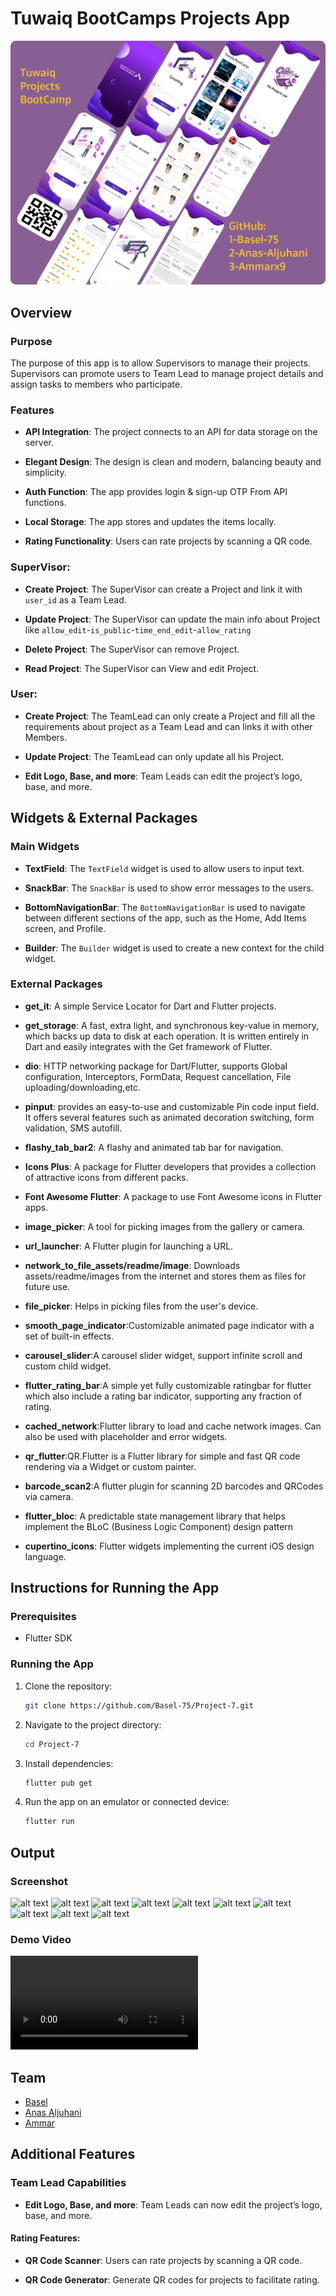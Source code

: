 # Tuwaiq BootCamps Projects App

![alt text](assets/readme/FigmaDesign.png)
## Overview

### Purpose
The purpose of this app is to allow Supervisors to manage their projects. Supervisors can promote users to Team Lead to manage project details and assign tasks to members who participate.

### Features
- **API Integration**: The project connects to an API for data storage on the server.

- **Elegant Design**: The design is clean and modern, balancing beauty and simplicity.

- **Auth Function**: The app provides login & sign-up OTP From API functions.

- **Local Storage**: The app stores and updates the items locally.

- **Rating Functionality**: Users can rate projects by scanning a QR code.

### **SuperVisor**:
- **Create Project**: The SuperVisor can create a Project and link it with `user_id` as a Team Lead.
  
- **Update Project**: The SuperVisor can update the main info about Project like `allow_edit`-`is_public`-`time_end_edit`-`allow_rating`
  
- **Delete Project**: The SuperVisor can remove Project.

- **Read Project**: The SuperVisor can View and edit Project.

### **User**:

- **Create Project**: The TeamLead can only create a Project and fill all the requirements about project as a Team Lead and  can links it with other Members.
  
- **Update Project**: The TeamLead can only update all his Project.

- **Edit Logo, Base, and more**: Team Leads can edit the project’s logo, base, and more.


## Widgets & External Packages

### Main Widgets
- **TextField**: The `TextField` widget is used to allow users to input text.

- **SnackBar**: The `SnackBar` is used to show error messages to the users.

- **BottomNavigationBar**: The `BottomNavigationBar` is used to navigate between different sections of the app, such as the Home, Add Items screen, and Profile.

- **Builder**: The `Builder` widget is used to create a new context for the child widget.

### External Packages
- **get_it**: A simple Service Locator for Dart and Flutter projects.

- **get_storage**: A fast, extra light, and synchronous key-value in memory, which backs up data to disk at each operation. It is written entirely in Dart and easily integrates with the Get framework of Flutter.

- **dio**: HTTP networking package for Dart/Flutter, supports Global configuration, Interceptors, FormData, Request cancellation, File uploading/downloading,etc.

- **pinput**: provides an easy-to-use and customizable Pin code input field. It offers several features such as animated decoration switching, form validation, SMS autofill.

- **flashy_tab_bar2**: A flashy and animated tab bar for navigation.

- **Icons Plus**: A package for Flutter developers that provides a collection of attractive icons from different packs.

- **Font Awesome Flutter**: A package to use Font Awesome icons in Flutter apps.

- **image_picker**: A tool for picking images from the gallery or camera.

- **url_launcher**: A Flutter plugin for launching a URL.

- **network_to_file_assets/readme/image**: Downloads assets/readme/images from the internet and stores them as files for future use.

- **file_picker**: Helps in picking files from the user's device.

- **smooth_page_indicator**:Customizable animated page indicator with a set of built-in effects.

- **carousel_slider**:A carousel slider widget, support infinite scroll and custom child widget.

- **flutter_rating_bar**:A simple yet fully customizable ratingbar for flutter which also include a rating bar indicator, supporting any fraction of rating.

- **cached_network**:Flutter library to load and cache network images. Can also be used with placeholder and error widgets.

- **qr_flutter**:QR.Flutter is a Flutter library for simple and fast QR code rendering via a Widget or custom painter.

- **barcode_scan2**:A flutter plugin for scanning 2D barcodes and QRCodes via camera.

- **flutter_bloc**: A predictable state management library that helps implement the BLoC (Business Logic Component) design pattern

- **cupertino_icons**: Flutter widgets implementing the current iOS design language.




## Instructions for Running the App

### Prerequisites
- Flutter SDK

### Running the App
1. Clone the repository: 
   ```bash
   git clone https://github.com/Basel-75/Project-7.git
2. Navigate to the project directory: 
   ```bash
   cd Project-7

3. Install dependencies: 
   ```bash
   flutter pub get

4. Run the app on an emulator or connected device: 
   ```bash
   flutter run


## Output

### Screenshot

![alt text](assets/readme/image-7.png)
![alt text](assets/readme/image-8.png)
![alt text](assets/readme/image-9.png)
![alt text](assets/readme/image.png)
![alt text](assets/readme/all.png)
![alt text](assets/readme/my.png)
![alt text](assets/readme/search.png)
![alt text](assets/readme/profile.png)
![alt text](assets/readme/info.png)
![alt text](assets/readme/rate.png)


### Demo Video

![Demo video](assets/readme/vedio.mp4)

## Team

- [Basel](https://github.com/Basel-75)
- [Anas Aljuhani](https://github.com/Anas-Aljuhani)
- [Ammar](https://github.com/Ammarx9)

## Additional Features

### Team Lead Capabilities

- **Edit Logo, Base, and more**: Team Leads can now edit the project’s logo, base, and more.

#### Rating Features:

- **QR Code Scanner**: Users can rate projects by scanning a QR code.

- **QR Code Generator**: Generate QR codes for projects to facilitate rating.

